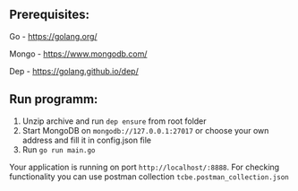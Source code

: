 <h2>Prerequisites: </h3>

Go - https://golang.org/

Mongo - https://www.mongodb.com/

Dep - https://golang.github.io/dep/

<h2>Run programm: </h3>

1. Unzip archive and run `dep ensure` from root folder
2. Start MongoDB on `mongodb://127.0.0.1:27017` or choose your own address and fill it in config.json file
3. Run `go run main.go`

Your application is running on port `http://localhost/:8888`. For checking functionality you can use postman collection `tcbe.postman_collection.json`